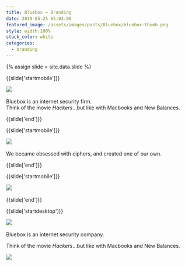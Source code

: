 ```yaml
---
title: Bluebox — Branding
date: 2019-05-25 05:03:00
featured_image: /assets/images/posts/Bluebox/bluebox-thumb.png
style: width:100%
stack_color: white
categories:
  - branding
---
```

{% assign slide = site.data.slide %}

{{slide['startmobile']}}

<div><img class='full-height' src='/assets/images/posts/Bluebox/bluebox-1-mobile.png' srcset='/assets/images/posts/Bluebox/bluebox-1-mobile.png 375w, /assets/images/posts/Bluebox/bluebox-1-mobile@2x.png 750w, /assets/images/posts/Bluebox/bluebox-1-mobile@3x.png 1125w'></div>

<p class='bg'>Bluebox is an internet security firm.
<br>
Think of the movie <cite>Hackers</cite>&hellip;but like with Macbooks and New Balances.</p>

{{slide['end']}}

{{slide['startmobile']}}

<div><img class='full-height' src='/assets/images/posts/Bluebox/bluebox-2-mobile.jpg' srcset='/assets/images/posts/Bluebox/bluebox-2-mobile.jpg 375w, /assets/images/posts/Bluebox/bluebox-2-mobile@2x.jpg 750w, /assets/images/posts/Bluebox/bluebox-2-mobile@3x.jpg 1125w'></div>

<p class='bg'>We became obsessed with ciphers, and created one of our own.</p>

{{slide['end']}}

{{slide['startmobile']}}

<div><img class='full-height' src='/assets/images/posts/Bluebox/bluebox-3-mobile.jpg' srcset='/assets/images/posts/Bluebox/bluebox-3-mobile.jpg 375w, /assets/images/posts/Bluebox/bluebox-3-mobile@2x.jpg 750w, /assets/images/posts/Bluebox/bluebox-3-mobile@3x.jpg 1125w'></div>

<p class='bg-dark'></p>


{{slide['end']}}

{{slide['startdesktop']}}

<div><img class='full-width' src='/assets/images/posts/Bluebox/bluebox-1@2x.png' srcset='/assets/images/posts/Bluebox/bluebox-1.png 1024w, /assets/images/posts/Bluebox/bluebox-1@2x.png 2048w, /assets/images/posts/Bluebox/bluebox-1@3x.png 3072w'></div>

Bluebox is an internet security company.

Think of the movie <cite>Hackers</cite>&hellip;but like with Macbooks and New Balances.

<div class='row'>

<div><img src='/assets/images/posts/Bluebox/bluebox-2@3x.png' srcset='/assets/images/posts/Bluebox/bluebox-2.png 314w, /assets/images/posts/Bluebox/bluebox-2@2x.png 628w, /assets/images/posts/Bluebox/bluebox-2@3x.png 942w'></div><!--

--><div><img src='/assets/images/posts/Bluebox/bluebox-3@3x.png' srcset='/assets/images/posts/Bluebox/bluebox-3.png 314w, /assets/images/posts/Bluebox/bluebox-3@2x.png 628w, /assets/images/posts/Bluebox/bluebox-3@3x.png 942w'></div>

</div>

<div><img src='/assets/images/posts/Bluebox/bluebox-4@3x.png' srcset='/assets/images/posts/Bluebox/bluebox-4.png 634w, /assets/images/posts/Bluebox/bluebox-4@2x.png 1268w, /assets/images/posts/Bluebox/bluebox-4@3x.png 1902w'></div>

We became obsessed with ciphers, and created one to be used throughout the branding.

{{slide['end']}}

{{slide['startmobile']}}

<div><img class='full-height' src='/assets/images/posts/Bluebox/bluebox-5-mobile.png' srcset='/assets/images/posts/Bluebox/bluebox-5-mobile.png 374w, /assets/images/posts/Bluebox/bluebox-5-mobile@2x.png 748w, /assets/images/posts/Bluebox/bluebox-5-mobile@3x.png 1122w'></div>

<p class='bg-dark'></p>


{{slide['end']}}

{{slide['startdesktop']}}

<div><img src='/assets/images/posts/Bluebox/bluebox-5@2x.png' srcset='/assets/images/posts/Bluebox/bluebox-5.png 634w, /assets/images/posts/Bluebox/bluebox-5@3x.png 1268w, /assets/images/posts/Bluebox/bluebox-5@3x.png 1902w'></div>

{{slide['end']}}

{{slide['start']}}

The type for the logo was altered to feel more geometric to feel at home with the cipher elements.

{{slide['end']}}

{{slide['startmobile']}}

<div><img class='full-height' src='/assets/images/posts/Bluebox/bluebox-6-mobile.png' srcset='/assets/images/posts/Bluebox/bluebox-6-mobile.png 375w, /assets/images/posts/Bluebox/bluebox-6-mobile@2x.png 750w, /assets/images/posts/Bluebox/bluebox-6-mobile@3x.png 1125w'></div>

{{slide['end']}}

{{slide['startdesktop']}}

<div><img src='/assets/images/posts/Bluebox/bluebox-6@2x.png' srcset='/assets/images/posts/Bluebox/bluebox-6.png 634w, /assets/images/posts/Bluebox/bluebox-6@2x.png 1268w'></div>

{{slide['end']}}